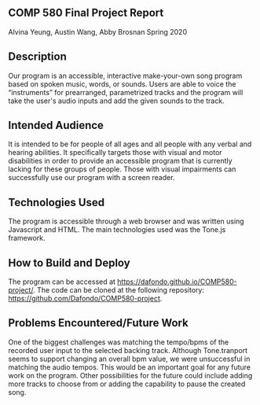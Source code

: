 ## COMP 580 Final Project Report 
Alvina Yeung, Austin Wang, Abby Brosnan
Spring 2020

## Description
Our program is an accessible, interactive make-your-own song program based on spoken music, words, or sounds. Users are able to voice the “instruments” for prearranged, parametrized tracks and the program will take the user's audio inputs and add the given sounds to the track. 

## Intended Audience
It is intended to be for people of all ages and all people with any verbal and hearing abilities. It specifically targets those with visual and motor disabilities in order to provide an accessible program that is currently lacking for these groups of people. Those with visual impairments can successfully use our program with a screen reader.

## Technologies Used
The program is accessible through a web browser and was written using Javascript and HTML. The main technologies used was the Tone.js framework.

## How to Build and Deploy
The program can be accessed at https://dafondo.github.io/COMP580-project/.
The code can be cloned at the following repository: https://github.com/Dafondo/COMP580-project.

## Problems Encountered/Future Work
One of the biggest challenges was matching the tempo/bpms of the recorded user input to the selected backing track.  Although Tone.tranport seems to support changing an overall bpm value, we were unsuccessful in matching the audio tempos.  This would be an important goal for any future work on the program.  Other possibilities for the future could include adding more tracks to choose from or adding the capability to pause the created song.
